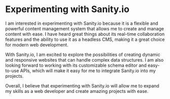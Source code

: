 # Experimenting with Sanity.io

I am interested in experimenting with Sanity.io because it is a flexible and powerful content management system that allows me to create and manage content with ease. I have heard great things about its real-time collaboration features and the ability to use it as a headless CMS, making it a great choice for modern web development.

With Sanity.io, I am excited to explore the possibilities of creating dynamic and responsive websites that can handle complex data structures. I am also looking forward to working with its customizable schema editor and easy-to-use APIs, which will make it easy for me to integrate Sanity.io into my projects.

Overall, I believe that experimenting with Sanity.io will allow me to expand my skills as a web developer and create amazing projects with ease.
